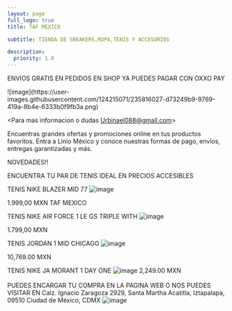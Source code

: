 ```yaml
---
layout: page
full_logo: true
title: TAF MEXICO 

subtitle: TIENDA DE SNEAKERS,ROPA,TENIS Y ACCESORIOS

description:
  priority: 1.0
---
```

<p class="describe-text">ENVIOS GRATIS EN PEDIDOS EN SHOP              YA PUEDES PAGAR CON OXXO PAY</p>
![image](https://user-images.githubusercontent.com/124215071/235816027-d73249b9-9769-419a-8b4e-6333b0f9fb3a.png)





<Para mas informacion o dudas Urbinael088@gmail.com>


Encuentras grandes ofertas y promociones online en tus productos favoritos. Entra a Linio México y conoce nuestras formas de pago, envíos, entregas garantizadas y más.



NOVEDADES!!

ENCUENTRA TU PAR DE TENIS IDEAL EN PRECIOS ACCESIBLES 

TENIS NIKE BLAZER MID 77
![image](https://user-images.githubusercontent.com/124215071/236965377-60620613-ed4d-45eb-b115-c44f81588f83.png)

1.999,00 MXN      TAF MEXICO
 


TENIS NIKE AIR FORCE 1 LE GS TRIPLE WITH
![image](https://user-images.githubusercontent.com/124215071/236969630-b1174489-1e0c-43b4-940e-faa98ad098ea.png)

1.799,00 MXN



TENIS JORDAN 1 MID CHICAGO
![image](https://user-images.githubusercontent.com/124215071/236970278-1815f7cf-51f3-487f-89b6-c8f72aea12a8.png)

10,769.00 MXN


TENIS NIKE JA MORANT 1 DAY ONE
![image](https://github.com/Sneakers-taf/Sneakers-taf.github.io/assets/124215071/722be520-c00b-4d3b-a0c3-49bdf136e919)
2,249.00 MXN
<br>
<br>
PUEDES ENCARGAR TU COMPRA EN LA PAGINA WEB O NOS PUEDES VISITAR EN Calz. Ignacio Zaragoza 2929, Santa Martha Acatitla, Iztapalapa, 09510 Ciudad de México, CDMX
![image](https://www.google.com.mx/maps/place/TAF/@19.4251504,-99.0265459,17z/data=!3m1!5s0x85d1fccc3199594b:0x64fa8b19930b7dd5!4m15!1m8!3m7!1s0x85d1fcbaa2a8adbd:0x86812695195ad4eb!2sTAF!8m2!3d19.4251454!4d-99.023971!10e1!16s%2Fg%2F11bwyyg58f!3m5!1s0x85d1fcbaa2a8adbd:0x86812695195ad4eb!8m2!3d19.4251454!4d-99.023971!16s%2Fg%2F11bwyyg58f)



<br>
